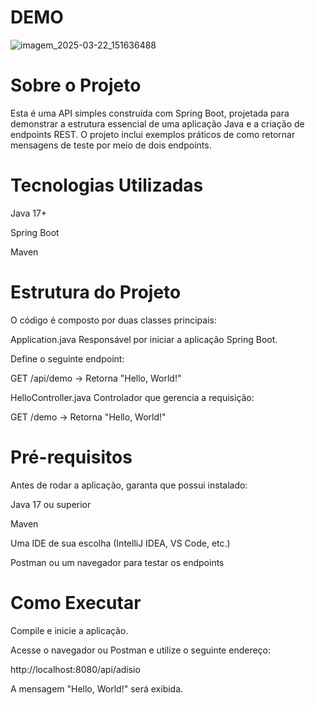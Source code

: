 # DEMO
![imagem_2025-03-22_151636488](https://github.com/user-attachments/assets/e4c7ce8e-5407-495d-b44e-4ea19c2b73f4)



# Sobre o Projeto
Esta é uma API simples construída com Spring Boot, projetada para demonstrar a estrutura essencial de uma aplicação Java e a criação de endpoints REST. O projeto inclui exemplos práticos de como retornar mensagens de teste por meio de dois endpoints.

# Tecnologias Utilizadas
Java 17+

Spring Boot

Maven

# Estrutura do Projeto
O código é composto por duas classes principais:

Application.java
Responsável por iniciar a aplicação Spring Boot.

Define o seguinte endpoint:

GET /api/demo → Retorna "Hello, World!"

HelloController.java
Controlador que gerencia a requisição:

GET /demo → Retorna "Hello, World!"

# Pré-requisitos
Antes de rodar a aplicação, garanta que possui instalado:

Java 17 ou superior

Maven

Uma IDE de sua escolha (IntelliJ IDEA, VS Code, etc.)

Postman ou um navegador para testar os endpoints

# Como Executar
Compile e inicie a aplicação.

Acesse o navegador ou Postman e utilize o seguinte endereço:

http://localhost:8080/api/adisio

A mensagem "Hello, World!" será exibida.


